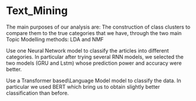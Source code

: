 # Text_Mining
The main purposes of our analysis are:
The construction of class clusters to compare them to the true categories that we have, through the two main Topic Modelling methods: LDA and NMF

Use one Neural Network model to classify the articles into different categories.
In particular after trying several RNN models, we selected the two models (GRU and Lstm) whose prediction power and accuracy were better. 

Use a Transformer based\Language Model model to classify the data. In particular we used BERT which bring us to obtain slightly better classification than before.
